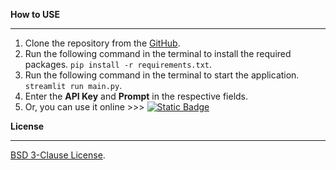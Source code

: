 **How to USE**
***

1. Clone the repository from the [GitHub](https://github.com/DaoChaShao/py-st-openai-api-chatbot).
2. Run the following command in the terminal to install the required packages.
   `pip install -r requirements.txt`.
3. Run the following command in the terminal to start the application.
   `streamlit run main.py`.
4. Enter the **API Key** and **Prompt** in the respective fields.
5. Or, you can use it
   online >>> [![Static Badge](https://img.shields.io/badge/Open%20in%20Streamlit-Daochashao-red?style=for-the-badge&logo=streamlit&labelColor=white)](https://call-opener.streamlit.app/)

**License**
***
[BSD 3-Clause License](LICENSE).
